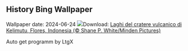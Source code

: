 ## History Bing Wallpaper
Wallpaper date: 2024-06-24
![](https://www.bing.com/th?id=OHR.FloresIsland_IT-IT4545607892_UHD.jpg&w=1000)Download: [Laghi del cratere vulcanico di Kelimutu, Flores, Indonesia (© Shane P. White/Minden Pictures)](https://www.bing.com/th?id=OHR.FloresIsland_IT-IT4545607892_UHD.jpg)

Auto get programm by LtgX
